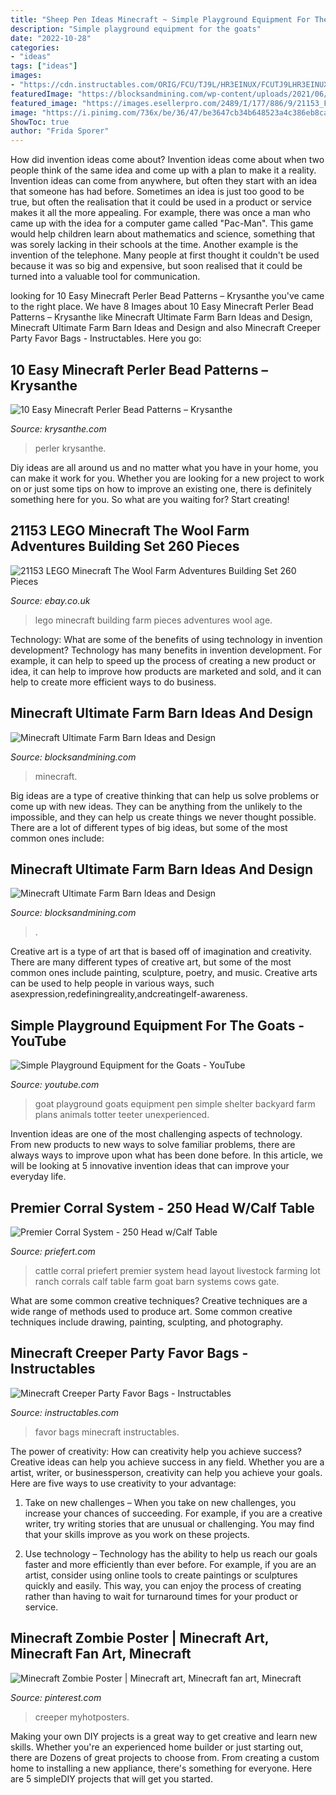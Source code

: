 ```yaml
---
title: "Sheep Pen Ideas Minecraft ~ Simple Playground Equipment For The Goats"
description: "Simple playground equipment for the goats"
date: "2022-10-28"
categories:
- "ideas"
tags: ["ideas"]
images:
- "https://cdn.instructables.com/ORIG/FCU/TJ9L/HR3EINUX/FCUTJ9LHR3EINUX.jpg?width=2100"
featuredImage: "https://blocksandmining.com/wp-content/uploads/2021/06/Ultimate_Farm_Barn-1536x691.jpg"
featured_image: "https://images.esellerpro.com/2489/I/177/886/9/21153_Feature2.jpg"
image: "https://i.pinimg.com/736x/be/36/47/be3647cb34b648523a4c386eb8ca7117.jpg"
ShowToc: true
author: "Frida Sporer"
---
```



How did invention ideas come about?
Invention ideas come about when two people think of the same idea and come up with a plan to make it a reality. Invention ideas can come from anywhere, but often they start with an idea that someone has had before. Sometimes an idea is just too good to be true, but often the realisation that it could be used in a product or service makes it all the more appealing. For example, there was once a man who came up with the idea for a computer game called "Pac-Man". This game would help children learn about mathematics and science, something that was sorely lacking in their schools at the time. Another example is the invention of the telephone. Many people at first thought it couldn't be used because it was so big and expensive, but soon realised that it could be turned into a valuable tool for communication.

	

		
looking for 10 Easy Minecraft Perler Bead Patterns – Krysanthe you've came to the right place. We have 8 Images about 10 Easy Minecraft Perler Bead Patterns – Krysanthe like Minecraft Ultimate Farm Barn Ideas and Design, Minecraft Ultimate Farm Barn Ideas and Design and also Minecraft Creeper Party Favor Bags - Instructables. Here you go:
		
    
## 10 Easy Minecraft Perler Bead Patterns – Krysanthe

<img loading=lazy src="https://i2.wp.com/krysanthe.com/wp-content/uploads/2020/04/Minecraft-Perler-Bead-Pig.jpg?resize=1140%2C855" onerror="this.onerror=null;this.src='https://tse3.mm.bing.net/th?id=OIP.7MIecrcxCddapg9NO1AKzQHaFj&amp;pid=15.1';" alt="10 Easy Minecraft Perler Bead Patterns – Krysanthe">

_Source: krysanthe.com_

>perler krysanthe. 

	

Diy ideas are all around us and no matter what you have in your home, you can make it work for you. Whether you are looking for a new project to work on or just some tips on how to improve an existing one, there is definitely something here for you. So what are you waiting for? Start creating!

    
## 21153 LEGO Minecraft The Wool Farm Adventures Building Set 260 Pieces

<img loading=lazy src="https://images.esellerpro.com/2489/I/177/886/9/21153_Feature2.jpg" onerror="this.onerror=null;this.src='https://tse4.mm.bing.net/th?id=OIP.M9Wvez3HO84btlnfFHmUTAHaHa&amp;pid=15.1';" alt="21153 LEGO Minecraft The Wool Farm Adventures Building Set 260 Pieces">

_Source: ebay.co.uk_

>lego minecraft building farm pieces adventures wool age. 

	

Technology: What are some of the benefits of using technology in invention development?
Technology has many benefits in invention development. For example, it can help to speed up the process of creating a new product or idea, it can help to improve how products are marketed and sold, and it can help to create more efficient ways to do business.

    
## Minecraft Ultimate Farm Barn Ideas And Design

<img loading=lazy src="https://blocksandmining.com/wp-content/uploads/2021/06/Ultimate_Farm_Barn-1536x691.jpg" onerror="this.onerror=null;this.src='https://tse3.mm.bing.net/th?id=OIP.9yEaF3ytkJGr2gyY74hlbAHaDV&amp;pid=15.1';" alt="Minecraft Ultimate Farm Barn Ideas and Design">

_Source: blocksandmining.com_

>minecraft. 

	

Big ideas are a type of creative thinking that can help us solve problems or come up with new ideas. They can be anything from the unlikely to the impossible, and they can help us create things we never thought possible. There are a lot of different types of big ideas, but some of the most common ones include: 

    
## Minecraft Ultimate Farm Barn Ideas And Design

<img loading=lazy src="https://blocksandmining.com/wp-content/uploads/2021/06/Ultimate_Farm_Barn.jpg" onerror="this.onerror=null;this.src='https://tse2.mm.bing.net/th?id=OIP.3lo_M6qDuYdamXpqMC419gHaDV&amp;pid=15.1';" alt="Minecraft Ultimate Farm Barn Ideas and Design">

_Source: blocksandmining.com_

>. 

	

Creative art is a type of art that is based off of imagination and creativity. There are many different types of creative art, but some of the most common ones include painting, sculpture, poetry, and music. Creative arts can be used to help people in various ways, such asexpression,redefiningreality,andcreatingelf-awareness.

    
## Simple Playground Equipment For The Goats - YouTube

<img loading=lazy src="http://i.ytimg.com/vi/IEbz2jQWRYM/maxresdefault.jpg" onerror="this.onerror=null;this.src='https://tse1.mm.bing.net/th?id=OIP.XxEVt2-NCo1qKwyOJUrT8AHaEK&amp;pid=15.1';" alt="Simple Playground Equipment for the Goats - YouTube">

_Source: youtube.com_

>goat playground goats equipment pen simple shelter backyard farm plans animals totter teeter unexperienced. 

	

Invention ideas are one of the most challenging aspects of technology. From new products to new ways to solve familiar problems, there are always ways to improve upon what has been done before. In this article, we will be looking at 5 innovative invention ideas that can improve your everyday life.

    
## Premier Corral System - 250 Head W/Calf Table

<img loading=lazy src="https://www.priefert.com/portal/assets/other/products/product/pictureslarge/Premier Corral_CS-5_01.jpg" onerror="this.onerror=null;this.src='https://tse4.mm.bing.net/th?id=OIP.m7FbGz2Lj9P0ORBecxPbiwHaE7&amp;pid=15.1';" alt="Premier Corral System - 250 Head w/Calf Table">

_Source: priefert.com_

>cattle corral priefert premier system head layout livestock farming lot ranch corrals calf table farm goat barn systems cows gate. 

	

What are some common creative techniques?
Creative techniques are a wide range of methods used to produce art. Some common creative techniques include drawing, painting, sculpting, and photography.

    
## Minecraft Creeper Party Favor Bags - Instructables

<img loading=lazy src="https://cdn.instructables.com/ORIG/FCU/TJ9L/HR3EINUX/FCUTJ9LHR3EINUX.jpg?width=2100" onerror="this.onerror=null;this.src='https://tse4.mm.bing.net/th?id=OIP.hB8ZLqY3mxH8ndvT1tUnxwHaFj&amp;pid=15.1';" alt="Minecraft Creeper Party Favor Bags - Instructables">

_Source: instructables.com_

>favor bags minecraft instructables. 

	

The power of creativity: How can creativity help you achieve success?
Creative ideas can help you achieve success in any field. Whether you are a artist, writer, or businessperson, creativity can help you achieve your goals. Here are five ways to use creativity to your advantage: 
1. Take on new challenges – When you take on new challenges, you increase your chances of succeeding. For example, if you are a creative writer, try writing stories that are unusual or challenging. You may find that your skills improve as you work on these projects. 

2. Use technology – Technology has the ability to help us reach our goals faster and more efficiently than ever before. For example, if you are an artist, consider using online tools to create paintings or sculptures quickly and easily. This way, you can enjoy the process of creating rather than having to wait for turnaround times for your product or service. 


    
## Minecraft Zombie Poster | Minecraft Art, Minecraft Fan Art, Minecraft

<img loading=lazy src="https://i.pinimg.com/736x/be/36/47/be3647cb34b648523a4c386eb8ca7117.jpg" onerror="this.onerror=null;this.src='https://tse3.mm.bing.net/th?id=OIP.4Vg6PL5XmMTh-DCb7sK3EgHaE8&amp;pid=15.1';" alt="Minecraft Zombie Poster | Minecraft art, Minecraft fan art, Minecraft">

_Source: pinterest.com_

>creeper myhotposters. 

	

Making your own DIY projects is a great way to get creative and learn new skills. Whether you're an experienced home builder or just starting out, there are Dozens of great projects to choose from. From creating a custom home to installing a new appliance, there's something for everyone. Here are 5 simpleDIY projects that will get you started.

